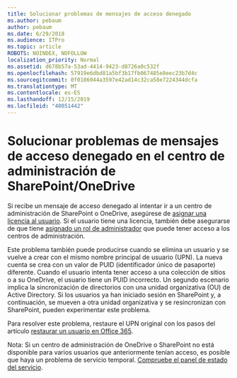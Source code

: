```yaml
---
title: Solucionar problemas de mensajes de acceso denegado
ms.author: pebaum
author: pebaum
ms.date: 6/29/2018
ms.audience: ITPro
ms.topic: article
ROBOTS: NOINDEX, NOFOLLOW
localization_priority: Normal
ms.assetid: d678b57a-53ad-4414-9423-d8726a0c532f
ms.openlocfilehash: 57919e6dbd81a5bf3b17fb067485e8eec23b7d4c
ms.sourcegitcommit: 0f0186044a3597e42ad14c32ca58e7224344dcfa
ms.translationtype: MT
ms.contentlocale: es-ES
ms.lasthandoff: 12/15/2019
ms.locfileid: "40051442"
---
```

# <a name="troubleshoot-access-denied-messages-in-sharepointonedrive-admin-center"></a>Solucionar problemas de mensajes de acceso denegado en el centro de administración de SharePoint/OneDrive

Si recibe un mensaje de acceso denegado al intentar ir a un centro de administración de SharePoint o OneDrive, asegúrese de [asignar una licencia al usuario](https://docs.microsoft.com/office365/admin/subscriptions-and-billing/assign-licenses-to-users?view=o365-worldwide&amp;tabs=One). Si el usuario tiene una licencia, también debe asegurarse de que tiene [asignado un rol de administrador](https://docs.microsoft.com/office365/admin/add-users/about-admin-roles?view=o365-worldwide) que puede tener acceso a los centros de administración.

Este problema también puede producirse cuando se elimina un usuario y se vuelve a crear con el mismo nombre principal de usuario (UPN). La nueva cuenta se crea con un valor de PUID (identificador único de pasaporte) diferente. Cuando el usuario intenta tener acceso a una colección de sitios o a su OneDrive, el usuario tiene un PUID incorrecto. Un segundo escenario implica la sincronización de directorios con una unidad organizativa (OU) de Active Directory. Si los usuarios ya han iniciado sesión en SharePoint y, a continuación, se mueven a otra unidad organizativa y se resincronizan con SharePoint, pueden experimentar este problema.

Para resolver este problema, restaure el UPN original con los pasos del artículo [restaurar un usuario en Office 365](https://docs.microsoft.com/office365/admin/add-users/restore-user?view=o365-worldwide).

Nota: Si un centro de administración de OneDrive o SharePoint no está disponible para varios usuarios que anteriormente tenían acceso, es posible que haya un problema de servicio temporal.  [Compruebe el panel de estado del servicio](https://portal.office.com/adminportal/home#/servicehealth).


